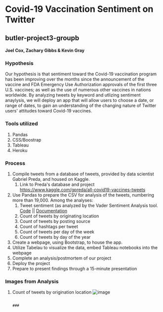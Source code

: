 # Covid-19 Vaccination Sentiment on Twitter
## butler-project3-groupb
#### Joel Cox, Zachary Gibbs & Kevin Gray

### Hypothesis

Our hypothesis is that sentiment toward the Covid-19 vaccination program has been improving over the months since the announcement of the vaccine and FDA Emergency Use Authorization approvals of the first three U.S. vaccines; as well as the use of numerous other vaccines in nations worldwide. 
By analyzing tweets by keyword and utlizing sentiment anaylysis, we will deploy an app that will allow users to choose a date, or range of dates, to gain an understanding of the changing nature of Twitter users' attitudes toward Covid-19 vaccines.

### Tools utilized

1. Pandas
1. CSS/Boostrap
1. Tableau
1. Heroku

### Process

1. Compile tweets from a database of tweets, provided by data scientist Gabriel Preda, and housed on Kaggle.
    1. Link to Preda's database and project https://www.kaggle.com/gpreda/all-covid19-vaccines-tweets
1. Use Pandas to prepare the CSV for analysis of the tweets, numbering more than 19,000. Among the analyses:
    1. Tweet sentiment (as analyzed by the Vader Sentiment Analysis tool. [Code](http://www.nltk.org/howto/sentiment.html) || [Documentation](http://www.nltk.org/_modules/nltk/sentiment/vader.html)
    1. Count of tweets by originating location
    1. Count of tweets by posting source
    1. Count of hashtags per tweet
    1. Count of tweets per day of the week 
    1. Count of tweets by day of the year
1. Create a webpage, using Bootstrap, to house the app.
1. Utilize Tabelau to visualize the data, embed Tableau notebooks into the webpage
1. Complete an analysis/postmortem of our project
1. Deploy the project
1. Prepare to present findings through a 15-minute presentation

### Images from Analysis

1. Count of tweets by origination location 
![image](https://user-images.githubusercontent.com/69219035/110034724-cc8dfd80-7d08-11eb-8e10-86962e02c3bc.png)




                                                                                       ###



